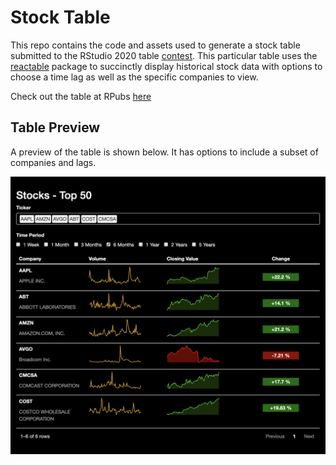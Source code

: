 # Stock Table

This repo contains the code and assets used to generate a stock table submitted to the RStudio 2020 table [contest](https://blog.rstudio.com/2020/09/15/announcing-the-2020-rstudio-table-contest/). This particular table uses the [reactable](https://glin.github.io/reactable/) package to succinctly display historical stock data with options to choose a time lag as well as the specific companies to view.

Check out the table at RPubs [here](https://rpubs.com/rmwoody/stock-table)

## Table Preview

A preview of the table is shown below. It has options to include a subset of companies and lags.
<br>

![](example.png)
